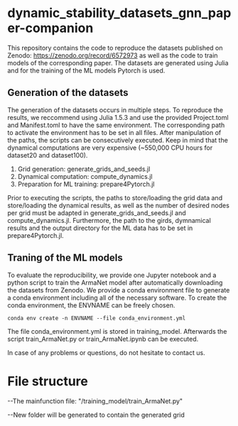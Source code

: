 # dynamic_stability_datasets_gnn_paper-companion

This repository contains the code to reproduce the datasets published on Zenodo: https://zenodo.org/record/6572973 as well as the code to train models of the corresponding paper. The datasets are generated using Julia and for the training of the ML models Pytorch is used.


## Generation of the datasets
The generation of the datasets occurs in multiple steps. To reproduce the results, we reccommend using Julia 1.5.3 and use the provided Project.toml and Manifest.toml to have the same environment. The corresponding path to activate the environment has to be set in all files. After manipulation of the paths, the scripts can be consecutively executed. Keep in mind that the dynamical computations are very expensive (~550,000 CPU hours for dataset20 and dataset100).

1. Grid generation: generate_grids_and_seeds.jl
2. Dynamical computation: compute_dynamics.jl
3. Preparation for  ML training: prepare4Pytorch.jl

Prior to executing the scripts, the paths to store/loading the grid data and store/loading the dynamical results, as well as the number of desired nodes per grid must be adapted in generate_grids_and_seeds.jl and compute_dynamics.jl. Furthermore, the path to the girds, dymnamical results and the output directory for the ML data has to be set in prepare4Pytorch.jl.

## Traning of the ML models
To evaluate the reproducibility, we provide one Jupyter notebook and a python script to train the ArmaNet model after automatically downloading the datasets from Zenodo. We provide a conda environment file to generate a conda environment including all of the necessary software. 
To create the conda environment, the ENVNAME can be freely chosen. 
```
conda env create -n ENVNAME --file conda_environment.yml
```
The file conda_environment.yml is stored in training_model.
Afterwards the script train_ArmaNet.py or train_ArmaNet.ipynb can be executed.


In case of any problems or questions, do not hesitate to contact us.

# File structure
--The mainfunction file: "/training_model/train_ArmaNet.py"

--New folder will be generated to contain the generated grid

